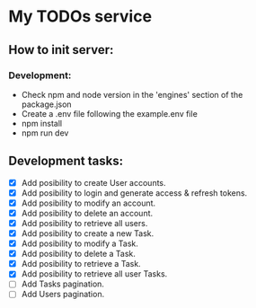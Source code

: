 # My TODOs service

## How to init server:

### Development:

- Check npm and node version in the 'engines' section of the package.json
- Create a .env file following the example.env file
- npm install
- npm run dev

## Development tasks:

- [x] Add posibility to create User accounts.
- [x] Add posibility to login and generate access & refresh tokens.
- [x] Add posibility to modify an account.
- [x] Add posibility to delete an account.
- [x] Add posibility to retrieve all users.
- [x] Add posibility to create a new Task.
- [x] Add posibility to modify a Task.
- [x] Add posibility to delete a Task.
- [x] Add posibility to retrieve a Task.
- [x] Add posibility to retrieve all user Tasks.
- [ ] Add Tasks pagination.
- [ ] Add Users pagination.
